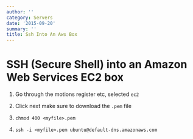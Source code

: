```yaml
---
author: ''
category: Servers
date: '2015-09-20'
summary: ''
title: Ssh Into An Aws Box
---
```

# SSH (Secure Shell) into an Amazon Web Services EC2 box

1. Go through the motions register etc, selected `ec2`

2. Click next make sure to download the `.pem` file

3. `chmod 400 <myfile>.pem`

4. `ssh -i <myfile>.pem ubuntu@default-dns.amazonaws.com`
